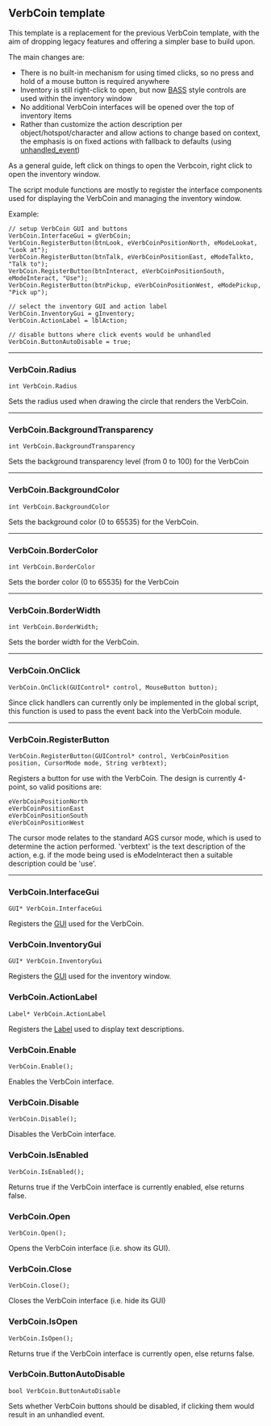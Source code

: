 ## VerbCoin template

This template is a replacement for the previous VerbCoin template,
with the aim of dropping legacy features and offering a simpler base to
build upon.

The main changes are:

- There is no built-in mechanism for using timed clicks, so no press and
  hold of a mouse button is required anywhere
- Inventory is still right-click to open, but now [BASS](TemplateBASS)
  style controls are used within the inventory window
- No additional VerbCoin interfaces will be opened over the top of inventory items
- Rather than customize the action description per object/hotspot/character
  and allow actions to change based on context, the emphasis is on fixed
  actions with fallback to defaults (using [unhandled_event](TextScriptEvents))

As a general guide, left click on things to open the Verbcoin, right click
to open the inventory window.

The script module functions are mostly to register the interface components
used for displaying the VerbCoin and managing the inventory window.

Example:

    // setup VerbCoin GUI and buttons
    VerbCoin.InterfaceGui = gVerbCoin;
    VerbCoin.RegisterButton(btnLook, eVerbCoinPositionNorth, eModeLookat, "Look at");
    VerbCoin.RegisterButton(btnTalk, eVerbCoinPositionEast, eModeTalkto, "Talk to");
    VerbCoin.RegisterButton(btnInteract, eVerbCoinPositionSouth, eModeInteract, "Use");
    VerbCoin.RegisterButton(btnPickup, eVerbCoinPositionWest, eModePickup, "Pick up");
  
    // select the inventory GUI and action label
    VerbCoin.InventoryGui = gInventory;
    VerbCoin.ActionLabel = lblAction;
  
    // disable buttons where click events would be unhandled
    VerbCoin.ButtonAutoDisable = true;

---

### VerbCoin.Radius

    int VerbCoin.Radius

Sets the radius used when drawing the circle that renders the VerbCoin.

---

### VerbCoin.BackgroundTransparency

    int VerbCoin.BackgroundTransparency

Sets the background transparency level (from 0 to 100) for the VerbCoin

---

### VerbCoin.BackgroundColor

    int VerbCoin.BackgroundColor

Sets the background color (0 to 65535) for the VerbCoin.

---

### VerbCoin.BorderColor

    int VerbCoin.BorderColor

Sets the border color (0 to 65535) for the VerbCoin

---

### VerbCoin.BorderWidth

    int VerbCoin.BorderWidth;

Sets the border width for the VerbCoin.

---

### VerbCoin.OnClick

    VerbCoin.OnClick(GUIControl* control, MouseButton button);

Since click handlers can currently only be implemented in the global
script, this function is used to pass the event back into the VerbCoin
module.

---

### VerbCoin.RegisterButton

    VerbCoin.RegisterButton(GUIControl* control, VerbCoinPosition position, CursorMode mode, String verbtext);

Registers a button for use with the VerbCoin. The design is currently
4-point, so valid positions are:

`eVerbCoinPositionNorth`<br>
`eVerbCoinPositionEast`<br>
`eVerbCoinPositionSouth`<br>
`eVerbCoinPositionWest`

The cursor mode relates to the standard AGS cursor mode, which is used to
determine the action performed. 'verbtext' is the text description of the
action, e.g. if the mode being used is eModeInteract then a suitable
description could be 'use'.

---

### VerbCoin.InterfaceGui

    GUI* VerbCoin.InterfaceGui

Registers the [GUI](GUI) used for the VerbCoin.

### VerbCoin.InventoryGui

    GUI* VerbCoin.InventoryGui

Registers the [GUI](GUI) used for the inventory window.

### VerbCoin.ActionLabel

    Label* VerbCoin.ActionLabel

Registers the [Label](Label) used to display text descriptions.

### VerbCoin.Enable

    VerbCoin.Enable();

Enables the VerbCoin interface.

### VerbCoin.Disable

    VerbCoin.Disable();

Disables the VerbCoin interface.

### VerbCoin.IsEnabled

    VerbCoin.IsEnabled();

Returns true if the VerbCoin interface is currently enabled, else
returns false.

### VerbCoin.Open

    VerbCoin.Open();

Opens the VerbCoin interface (i.e. show its GUI).

### VerbCoin.Close

    VerbCoin.Close();

Closes the VerbCoin interface (i.e. hide its GUI)

### VerbCoin.IsOpen

    VerbCoin.IsOpen();

Returns true if the VerbCoin interface is currently open, else
returns false.

### VerbCoin.ButtonAutoDisable

    bool VerbCoin.ButtonAutoDisable

Sets whether VerbCoin buttons should be disabled, if clicking them
would result in an unhandled event.
